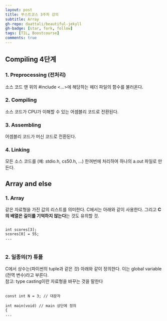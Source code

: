 ```yaml
---
layout: post
title: 부스트코스 3주차 강의
subtitle: Array
gh-repo: daattali/beautiful-jekyll
gh-badge: [star, fork, follow]
tags: [TIL, Boostcourse]
comments: true
---
```


## Compiling 4단계
### 1. Preprocessing (전처리)
소스 코드 맨 위의 #include <...>에 해당하는 헤더 파일의 함수를 불러온다.
### 2. Compiling
소스 코드가 CPU가 이해할 수 있는 어셈블리 코드로 전환된다. 
### 3. Assembling
어셈블리 코드가 머신 코드로 전환된다.
### 4. Linking
모든 소스 코드를 (예: stdio.h, cs50.h, ...) 한꺼번에 처리하여 하나의 a.out 파일로 만든다.

## Array and else
### 1. Array
같은 자료형을 가진 값의 리스트를 의미한다. C에서는 아래와 같이 사용한다. 그리고 **C의 배열은 길이를 기억하지 않는다**는 것도 유의할 것.  
<pre>
<code>
int scores[3];
scores[0] = 55;
...
</code>
</pre>
  
### 2. 일종의(?) 튜플
C에서 상수는(파이썬의 tuple과 같은 것) 아래와 같이 정의한다.
이는 global variable (전역 변수)라고 부른다.  
참고: type casting이란 자료형을 바꾸는 것을 말한다

<pre>
<code>
const int N = 3; // 대문자

int main(void) // main 상단에 정의
{
...
</code>
</pre>
